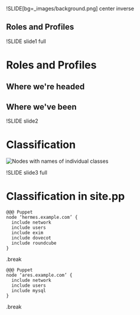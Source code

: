 !SLIDE[bg=_images/background.png] center inverse
<script type="text/javascript" src="file/_files/shared/timeline.js"></script>

<link rel="stylesheet" href="https://maxcdn.bootstrapcdn.com/bootstrap/4.0.0-alpha.6/css/bootstrap.min.css" integrity="sha384-rwoIResjU2yc3z8GV/NPeZWAv56rSmLldC3R/AZzGRnGxQQKnKkoFVhFQhNUwEyJ" crossorigin="anonymous">
<link rel="stylesheet" href="file/_files/shared/slides.css">
<link rel="stylesheet" href="file/_files/shared/atelier-cave-light.css">
<script src="https://cdnjs.cloudflare.com/ajax/libs/tether/1.4.0/js/tether.min.js" integrity="sha384-DztdAPBWPRXSA/3eYEEUWrWCy7G5KFbe8fFjk5JAIxUYHKkDx6Qin1DkWx51bBrb" crossorigin="anonymous"></script>
<script src="https://maxcdn.bootstrapcdn.com/bootstrap/4.0.0-alpha.6/js/bootstrap.min.js" integrity="sha384-vBWWzlZJ8ea9aCX4pEW3rVHjgjt7zpkNpZk+02D9phzyeVkE+jo0ieGizqPLForn" crossorigin="anonymous"></script>


## Roles and Profiles

!SLIDE slide1 full
<script> 
audio("slide1")
timeline([3500,9750],"slide1")
</script>

# Roles and Profiles

<div class="row full align-items-center">
<div class="time1 col offset-2">

## Where we're headed

</div>
<div class="time2 col">

## Where we've been

</div>
</div>

!SLIDE slide2
<script>
audio("slide2")
</script>

# Classification

![Nodes with names of individual classes](_images/multi_node_declaration-components.png)

!SLIDE slide3 full
<script> 
audio("slide3")
</script>

# Classification in site.pp

<div class="row full align-items-center">
<div class="col">

    @@@ Puppet
    node ‘hermes.example.com’ {
      include network
      include users
      include exim
      include dovecot
      include roundcube
    }

.break

</div>
<div class="col">

    @@@ Puppet
    node ‘ares.example.com’ {
      include network
      include users
      include mysql
    }

.break

</div>
